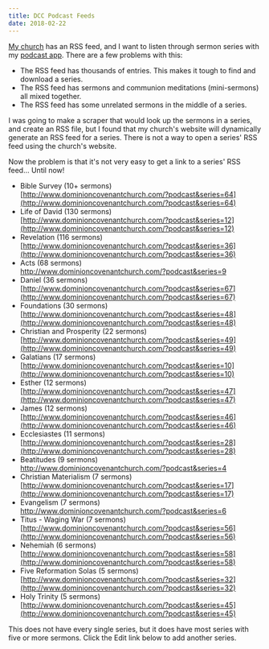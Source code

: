 ```yaml
---
title: DCC Podcast Feeds
date: 2018-02-22
---
```


[My church](http://www.dominioncovenantchurch.com) has an RSS feed, and I want to listen through sermon series with my [podcast app](./android-podcast-apps-review). There are a few problems with this:

- The RSS feed has thousands of entries. This makes it tough to find and download a series.
- The RSS feed has sermons and communion meditations (mini-sermons) all mixed together.
- The RSS feed has some unrelated sermons in the middle of a series.

I was going to make a scraper that would look up the sermons in a series, and create an RSS file, but I found that my church's website will dynamically generate an RSS feed for a series. There is not a way to open a series' RSS feed using the church's website.

Now the problem is that it's not very easy to get a link to a series' RSS feed... Until now!

- Bible Survey (10+ sermons) <br> [http://www.dominioncovenantchurch.com/?podcast&series=64](http://www.dominioncovenantchurch.com/?podcast&series=64)
- Life of David (130 sermons) <br> [http://www.dominioncovenantchurch.com/?podcast&series=12](http://www.dominioncovenantchurch.com/?podcast&series=12)
- Revelation (116 sermons) <br> [http://www.dominioncovenantchurch.com/?podcast&series=36](http://www.dominioncovenantchurch.com/?podcast&series=36)
- Acts (68 sermons) <br> [http://www.dominioncovenantchurch.com/?podcast&series=9 ](http://www.dominioncovenantchurch.com/?podcast&series=9 )
- Daniel (36 sermons) <br> [http://www.dominioncovenantchurch.com/?podcast&series=67](http://www.dominioncovenantchurch.com/?podcast&series=67)
- Foundations (30 sermons) <br> [http://www.dominioncovenantchurch.com/?podcast&series=48](http://www.dominioncovenantchurch.com/?podcast&series=48)
- Christian and Prosperity (22 sermons) <br> [http://www.dominioncovenantchurch.com/?podcast&series=49](http://www.dominioncovenantchurch.com/?podcast&series=49)
- Galatians (17 sermons) <br> [http://www.dominioncovenantchurch.com/?podcast&series=10](http://www.dominioncovenantchurch.com/?podcast&series=10)
- Esther (12 sermons) <br> [http://www.dominioncovenantchurch.com/?podcast&series=47](http://www.dominioncovenantchurch.com/?podcast&series=47)
- James (12 sermons) <br> [http://www.dominioncovenantchurch.com/?podcast&series=46](http://www.dominioncovenantchurch.com/?podcast&series=46)
- Ecclesiastes (11 sermons) <br> [http://www.dominioncovenantchurch.com/?podcast&series=28](http://www.dominioncovenantchurch.com/?podcast&series=28)
- Beatitudes (9 sermons) <br> [http://www.dominioncovenantchurch.com/?podcast&series=4 ](http://www.dominioncovenantchurch.com/?podcast&series=4 )
- Christian Materialism (7 sermons) <br> [http://www.dominioncovenantchurch.com/?podcast&series=17](http://www.dominioncovenantchurch.com/?podcast&series=17)
- Evangelism (7 sermons) <br> [http://www.dominioncovenantchurch.com/?podcast&series=6 ](http://www.dominioncovenantchurch.com/?podcast&series=6 )
- Titus - Waging War (7 sermons) <br> [http://www.dominioncovenantchurch.com/?podcast&series=56](http://www.dominioncovenantchurch.com/?podcast&series=56)
- Nehemiah (6 sermons) <br> [http://www.dominioncovenantchurch.com/?podcast&series=58](http://www.dominioncovenantchurch.com/?podcast&series=58)
- Five Reformation Solas (5 sermons) <br> [http://www.dominioncovenantchurch.com/?podcast&series=32](http://www.dominioncovenantchurch.com/?podcast&series=32)
- Holy Trinity (5 sermons) <br> [http://www.dominioncovenantchurch.com/?podcast&series=45](http://www.dominioncovenantchurch.com/?podcast&series=45)

This does not have every single series, but it does have most series with five or more sermons. Click the Edit link below to add another series.
